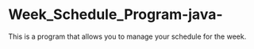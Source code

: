 # Week_Schedule_Program-java-
This is a program that allows you to manage your schedule for the week.
